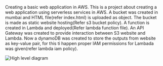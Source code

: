 Creating a basic web application in AWS.
This is a project about creating a web application using serverless services in AWS. 
A bucket was created in mumbai and HTML file(refer index.html) is uploaded as object. The bucket is made as static website hosting(Refer s3 bucket policy). A function is created in Lambda and deployed(Refer lambda function file). An API Gateway was created to provide interaction between S3 website and Lambda. Now a dynamoDB was created to store the outputs from website as key-value pair, for this ti happen proper IAM permissions for Lambada was given(refer lambda iam policy).

![High level diagram](https://user-images.githubusercontent.com/62993058/208028699-257374be-0664-4d5d-830a-c3d7b8db5ffe.jpg)

